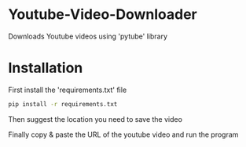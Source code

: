 # Youtube-Video-Downloader
Downloads Youtube videos using 'pytube' library

# Installation

First install the 'requirements.txt' file

```bash
pip install -r requirements.txt
```

Then suggest the location you need to save the video

Finally copy & paste the URL of the youtube video and run the program
